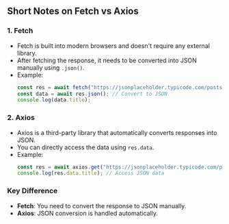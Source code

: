 
## Short Notes on Fetch vs Axios

### 1. Fetch
- Fetch is built into modern browsers and doesn't require any external library.
- After fetching the response, it needs to be converted into JSON manually using `.json()`.
- Example:
  ```js
  const res = await fetch("https://jsonplaceholder.typicode.com/posts/1");
  const data = await res.json(); // Convert to JSON
  console.log(data.title);
  ```

### 2. Axios
- Axios is a third-party library that automatically converts responses into JSON.
- You can directly access the data using `res.data`.
- Example:
  ```js
  const res = await axios.get("https://jsonplaceholder.typicode.com/posts/1");
  console.log(res.data.title); // Access JSON data
  ```

### Key Difference
- **Fetch**: You need to convert the response to JSON manually.
- **Axios**: JSON conversion is handled automatically.

